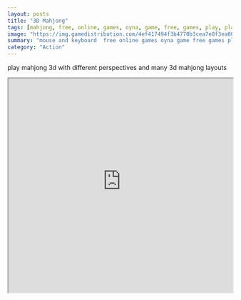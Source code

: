 ```yaml
---
layout: posts
title: "3D Mahjong"
tags: [mahjong, free, online, games, oyna, game, free, games, play, play, games]
image: "https://img.gamedistribution.com/4ef417494f3b4770b3cea7e8f3ea004d.jpg"
summary: "mouse and keyboard  free online games oyna game free games play play games"
category: "Action"
---
```


play mahjong 3d with different perspectives and many 3d mahjong layouts

<iframe width="100%" height="480px;" src="https://html5.gamedistribution.com/4ef417494f3b4770b3cea7e8f3ea004d/"></iframe>